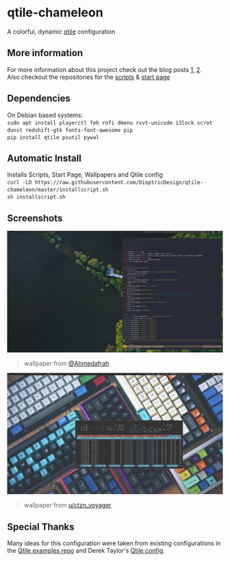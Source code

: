# qtile-chameleon
A colorful, dynamic [qtile](https://github.com/qtile/qtile) configuration
## More information
For more information about this project check out the blog posts [1](https://wp.me/p8j8Cr-qe), [2](https://www.dioptricdesign.com/2021/08/20/qtile-chameleon-update/). \
Also checkout the repositories for the [scripts](https://github.com/DioptricDesign/scripts) & [start page](https://github.com/DioptricDesign/min-startpage)<br> 
## Dependencies
On Debian based systems: \
`sudo apt install playerctl feh rofi dmenu rxvt-unicode i3lock scrot dunst redshift-gtk fonts-font-awesome pip`\
`pip install qtile psutil pywal`
## Automatic Install
Installs Scripts, Start Page, Wallpapers and Qtile config\
`curl -LO https://raw.githubusercontent.com/DioptricDesign/qtile-chameleon/master/installscript.sh`\
`sh installscript.sh`
## Screenshots
![qtile config](screens/2021-08-09-122122_1920x1080_scrot.png)
> wallpaper from [@Ahmedafrah](https://unsplash.com/photos/UWCIzF2gkdg)

![qtile config](screens/2021-08-09-120326_1920x1080_scrot.png)
> wallpaper from  [u/ctzn_voyager](https://www.reddit.com/r/MechanicalKeyboards/comments/4vh8ui/photo_its_getting_crowded_in_here/) 

## Special Thanks
Many ideas for this configuration were taken from existing configurations in the [Qtile examples repo](https://github.com/qtile/qtile-examples) and Derek Taylor's [Qtile config](https://gitlab.com/dwt1/dotfiles/-/tree/master/.config/qtile). 
